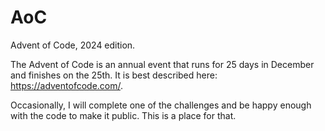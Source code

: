 # AoC
Advent of Code, 2024 edition.

The Advent of Code is an annual event that runs for 25 days in December and finishes on the 25th.  It is best described here: <a href="https://adventofcode.com/">https://adventofcode.com/</a>.

Occasionally, I will complete one of the challenges and be happy enough with the code to make it public.  This is a place for that.
